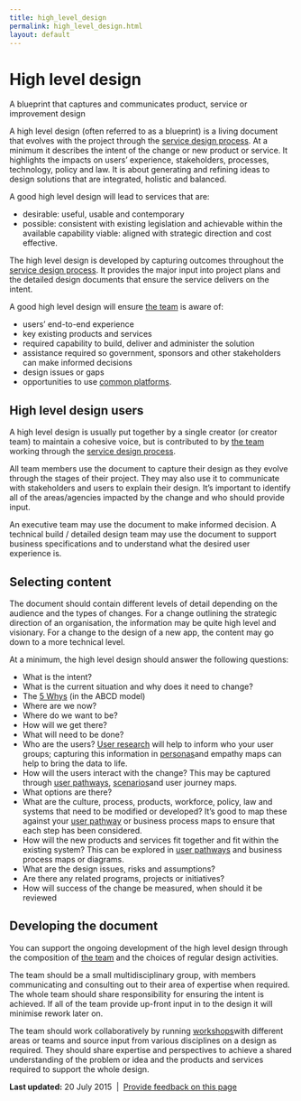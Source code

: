 ```yaml
---
title: high_level_design
permalink: high_level_design.html
layout: default
---
```

High level design
=================

A blueprint that captures and communicates product, service or improvement design

A high level design (often referred to as a blueprint) is a living document that evolves with the project through the [service design process](../../node/foi_act_and_information_publication_scheme.md). At a minimum it describes the intent of the change or new product or service. It highlights the impacts on users’ experience, stakeholders, processes, technology, policy and law. It is about generating and refining ideas to design solutions that are integrated, holistic and balanced.

A good high level design will lead to services that are:

-   desirable: useful, usable and contemporary
-   possible: consistent with existing legislation and achievable within the available capability viable: aligned with strategic direction and cost effective.

The high level design is developed by capturing outcomes throughout the [service design process](../../node/foi_act_and_information_publication_scheme.md). It provides the major input into project plans and the detailed design documents that ensure the service delivers on the intent.

A good high level design will ensure [the team](../../foi_act_and_information_publication_scheme.md) is aware of:

-   users’ end-to-end experience
-   key existing products and services
-   required capability to build, deliver and administer the solution
-   assistance required so government, sponsors and other stakeholders can make informed decisions
-   design issues or gaps
-   opportunities to use [common platforms](../../node/foi_act_and_information_publication_scheme.md).

High level design users
-----------------------

A high level design is usually put together by a single creator (or creator team) to maintain a cohesive voice, but is contributed to by [the team](../../foi_act_and_information_publication_scheme.md) working through the [service design process](../../node/foi_act_and_information_publication_scheme.md).

All team members use the document to capture their design as they evolve through the stages of their project. They may also use it to communicate with stakeholders and users to explain their design. It’s important to identify all of the areas/agencies impacted by the change and who should provide input.

An executive team may use the document to make informed decision. A technical build / detailed design team may use the document to support business specifications and to understand what the desired user experience is.

Selecting content
-----------------

The document should contain different levels of detail depending on the audience and the types of changes. For a change outlining the strategic direction of an organisation, the information may be quite high level and visionary. For a change to the design of a new app, the content may go down to a more technical level.

At a minimum, the high level design should answer the following questions:

-   What is the intent?
-   What is the current situation and why does it need to change?
-   The [5 Whys](https://en.wikipedia.org/wiki/5_Whys) (in the ABCD model)
-   Where are we now?
-   Where do we want to be?
-   How will we get there?
-   What will need to be done?
-   Who are the users? [User research](../../node/foi_act_and_information_publication_scheme.md) will help to inform who your user groups; capturing this information in [personas](../../node/foi_act_and_information_publication_scheme.md)and empathy maps can help to bring the data to life.
-   How will the users interact with the change? This may be captured through [user pathways](../../node/foi_act_and_information_publication_scheme.md), [scenarios](../../node/foi_act_and_information_publication_scheme.md)and user journey maps.
-   What options are there?
-   What are the culture, process, products, workforce, policy, law and systems that need to be modified or developed? It’s good to map these against your [user pathway](../../node/foi_act_and_information_publication_scheme.md) or business process maps to ensure that each step has been considered.
-   How will the new products and services fit together and fit within the existing system? This can be explored in [user pathways](../../node/foi_act_and_information_publication_scheme.md) and business process maps or diagrams.
-   What are the design issues, risks and assumptions?
-   Are there any related programs, projects or initiatives?
-   How will success of the change be measured, when should it be reviewed

Developing the document
-----------------------

You can support the ongoing development of the high level design through the composition of [the team](../../foi_act_and_information_publication_scheme.md) and the choices of regular design activities.

The team should be a small multidisciplinary group, with members communicating and consulting out to their area of expertise when required. The whole team should share responsibility for ensuring the intent is achieved. If all of the team provide up-front input in to the design it will minimise rework later on.

The team should work collaboratively by running [workshops](../../node/foi_act_and_information_publication_scheme.md)with different areas or teams and source input from various disciplines on a design as required. They should share expertise and perspectives to achieve a shared understanding of the problem or idea and the products and services required to support the whole design.

**Last updated:** 20 July 2015  |  [Provide feedback on this page](../../feedback%3Furl_from=Userresearch-Highleveldesign.html)

